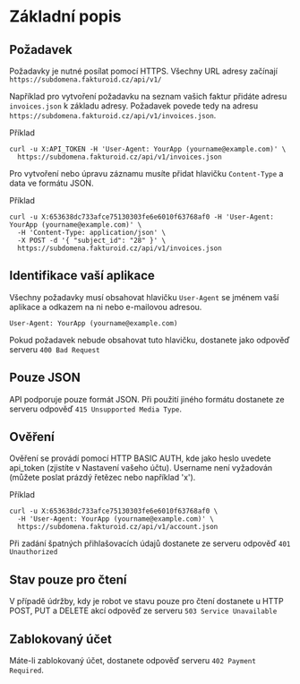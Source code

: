 # Základní popis

## Požadavek

Požadavky je nutné posílat pomocí HTTPS. Všechny URL adresy začínají ```https://subdomena.fakturoid.cz/api/v1/```

Například pro vytvoření požadavku na seznam vašich faktur přidáte adresu ```invoices.json``` k základu adresy. Požadavek povede tedy na adresu ```https://subdomena.fakturoid.cz/api/v1/invoices.json```.

Příklad

```shell
curl -u X:API_TOKEN -H 'User-Agent: YourApp (yourname@example.com)' \
  https://subdomena.fakturoid.cz/api/v1/invoices.json
```

Pro vytvoření nebo úpravu záznamu musíte přidat hlavičku ```Content-Type``` a data ve formátu JSON.

Příklad

```shell
curl -u X:653638dc733afce75130303fe6e6010f63768af0 -H 'User-Agent: YourApp (yourname@example.com)' \
  -H 'Content-Type: application/json' \
  -X POST -d '{ "subject_id": "28" }' \
  https://subdomena.fakturoid.cz/api/v1/invoices.json
```


## Identifikace vaší aplikace

Všechny požadavky musí obsahovat hlavičku ```User-Agent``` se jménem vaší aplikace a odkazem na ni nebo e-mailovou adresou.

```
User-Agent: YourApp (yourname@example.com) 
```

Pokud požadavek nebude obsahovat tuto hlavičku, dostanete jako odpověď serveru ```400 Bad Request```

## Pouze JSON

API podporuje pouze formát JSON. Při použití jiného formátu dostanete ze serveru odpověď ```415 Unsupported Media Type```.

## Ověření

Ověření se provádí pomocí HTTP BASIC AUTH, kde jako heslo uvedete api_token (zjistíte v Nastavení vašeho účtu). Username není vyžadován (můžete poslat prázdý řetězec nebo například 'x').

Příklad

```shell
curl -u X:653638dc733afce75130303fe6e6010f63768af0 \
  -H 'User-Agent: YourApp (yourname@example.com)' \
  https://subdomena.fakturoid.cz/api/v1/account.json
```

Při zadání špatných přihlašovacích údajů dostanete ze serveru odpověď ```401 Unauthorized```


## Stav pouze pro čtení

V případě údržby, kdy je robot ve stavu pouze pro čtení dostanete u HTTP POST, PUT a DELETE akcí odpověď ze serveru ```503 Service Unavailable```

## Zablokovaný účet

Máte-li zablokovaný účet, dostanete odpověď serveru `402 Payment Required`.
